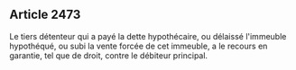 Article 2473
----
Le tiers détenteur qui a payé la dette hypothécaire, ou délaissé l'immeuble
hypothéqué, ou subi la vente forcée de cet immeuble, a le recours en garantie,
tel que de droit, contre le débiteur principal.
